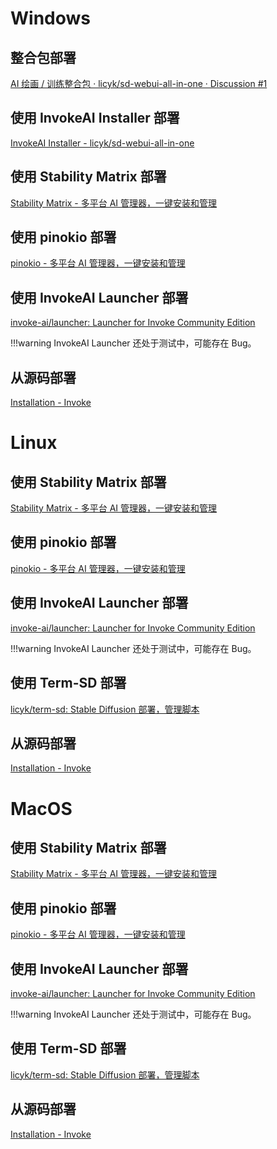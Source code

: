 # Windows
## 整合包部署
[AI 绘画 / 训练整合包 · licyk/sd-webui-all-in-one · Discussion #1](https://github.com/licyk/sd-webui-all-in-one/discussions/1)

## 使用 InvokeAI Installer 部署
[InvokeAI Installer - licyk/sd-webui-all-in-one](https://github.com/licyk/sd-webui-all-in-one/blob/main/invokeai_installer.md)


## 使用 Stability Matrix 部署
[Stability Matrix - 多平台 AI 管理器，一键安装和管理](https://lykos.ai)


## 使用 pinokio 部署
[pinokio - 多平台 AI 管理器，一键安装和管理](https://pinokio.computer)


## 使用 InvokeAI Launcher 部署
[invoke-ai/launcher: Launcher for Invoke Community Edition](https://github.com/invoke-ai/launcher)

!!!warning
    InvokeAI Launcher 还处于测试中，可能存在 Bug。


## 从源码部署
[Installation - Invoke](https://invoke-ai.github.io/InvokeAI/installation)


# Linux
## 使用 Stability Matrix 部署
[Stability Matrix - 多平台 AI 管理器，一键安装和管理](https://lykos.ai)


## 使用 pinokio 部署
[pinokio - 多平台 AI 管理器，一键安装和管理](https://pinokio.computer)


## 使用 InvokeAI Launcher 部署
[invoke-ai/launcher: Launcher for Invoke Community Edition](https://github.com/invoke-ai/launcher)

!!!warning
    InvokeAI Launcher 还处于测试中，可能存在 Bug。


## 使用 Term-SD 部署
[licyk/term-sd: Stable Diffusion 部署，管理脚本](https://github.com/licyk/term-sd)


## 从源码部署
[Installation - Invoke](https://invoke-ai.github.io/InvokeAI/installation)


# MacOS
## 使用 Stability Matrix 部署
[Stability Matrix - 多平台 AI 管理器，一键安装和管理](https://lykos.ai)


## 使用 pinokio 部署
[pinokio - 多平台 AI 管理器，一键安装和管理](https://pinokio.computer)


## 使用 InvokeAI Launcher 部署
[invoke-ai/launcher: Launcher for Invoke Community Edition](https://github.com/invoke-ai/launcher)

!!!warning
    InvokeAI Launcher 还处于测试中，可能存在 Bug。


## 使用 Term-SD 部署
[licyk/term-sd: Stable Diffusion 部署，管理脚本](https://github.com/licyk/term-sd)


## 从源码部署
[Installation - Invoke](https://invoke-ai.github.io/InvokeAI/installation)
